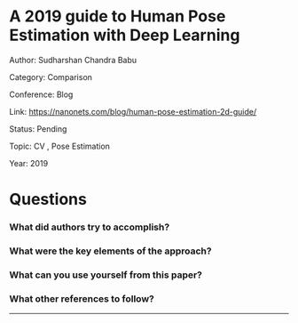# A 2019 guide to Human Pose Estimation with Deep Learning
Author: Sudharshan Chandra Babu

Category: Comparison

Conference: Blog

Link: https://nanonets.com/blog/human-pose-estimation-2d-guide/

Status: Pending

Topic: CV , Pose Estimation

Year: 2019

# Questions

### What did authors try to accomplish?

### What were the key elements of the approach?

### What can you use yourself from this paper?

### What other references to follow?

---